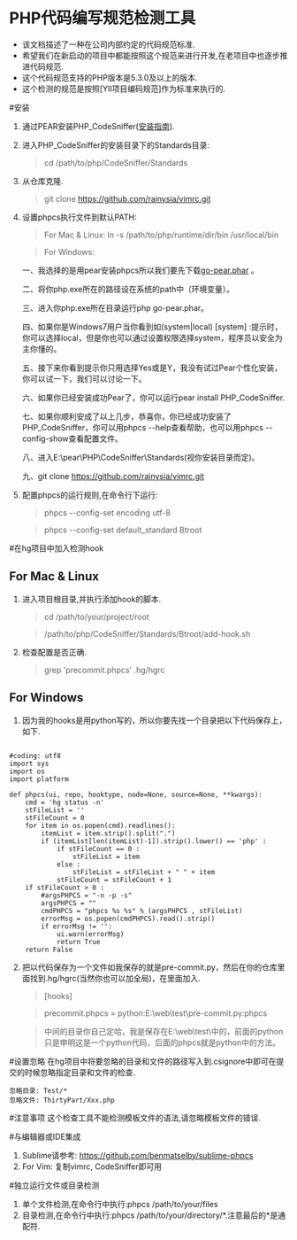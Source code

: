 # PHP代码编写规范检测工具
* 该文档描述了一种在公司内部约定的代码规范标准.
* 希望我们在新启动的项目中都能按照这个规范来进行开发,在老项目中也逐步推进代码规范.
* 这个代码规范支持的PHP版本是5.3.0及以上的版本.
* 这个检测的规范是按照[YII项目编码规范]作为标准来执行的.

#安装
1. 通过PEAR安装PHP_CodeSniffer([安装指南](http://pear.php.net/manual/en/installation.php)).
2. 进入PHP_CodeSniffer的安装目录下的Standards目录:
	> cd /path/to/php/CodeSniffer/Standards
3. 从仓库克隆.
    > git clone https://github.com/rainysia/vimrc.git 
4. 设置phpcs执行文件到默认PATH:

	> For Mac & Linux: ln -s /path/to/php/runtime/dir/bin /usr/local/bin
	
	> For Windows: 

	一、我选择的是用pear安装phpcs所以我们要先下载[go-pear.phar](http://pear.php.net/go-pear.phar) 。
	
	二、将你php.exe所在的路径设在系统的path中（环境变量）。

	三、进入你php.exe所在目录运行php go-pear.phar。

	四、如果你是Windows7用户当你看到如(system|local) [system] :提示时，你可以选择local，但是你也可以通过设置权限选择system，程序员以安全为主你懂的。

	五、接下来你看到提示你只用选择Yes或是Y，我没有试过Pear个性化安装，你可以试一下，我们可以讨论一下。

	六、如果你已经安装成功Pear了，你可以运行pear install PHP_CodeSniffer.

	七、如果你顺利安成了以上几步，恭喜你，你已经成功安装了PHP_CodeSniffer，你可以用phpcs --help查看帮助，也可以用phpcs --config-show查看配置文件。

	八、进入E:\pear\PHP\CodeSniffer\Standards(视你安装目录而定)。

	九、git clone https://github.com/rainysia/vimrc.git

5. 配置phpcs的运行规则,在命令行下运行:

	> phpcs --config-set encoding utf-8
	
	> phpcs --config-set default_standard Btroot
	
#在hg项目中加入检测hook
## For Mac & Linux
1. 进入项目根目录,并执行添加hook的脚本.
	
	> cd /path/to/your/project/root
	
	> /path/to/php/CodeSniffer/Standards/Btroot/add-hook.sh

2. 检查配置是否正确.
	
	> grep 'precommit.phpcs' .hg/hgrc

## For Windows
1. 因为我的hooks是用python写的，所以你要先找一个目录把以下代码保存上，如下.

<pre><code style="python">
#coding: utf8
import sys
import os
import platform

def phpcs(ui, repo, hooktype, node=None, source=None, **kwargs):
    cmd = 'hg status -n'
    stFileList = ''
    stFileCount = 0
    for item in os.popen(cmd).readlines():
        itemList = item.strip().split(".")
        if (itemList[len(itemList)-1]).strip().lower() == 'php' :
            if stFileCount == 0 :
                stFileList = item
            else :
                stFileList = stFileList + " " + item
            stFileCount = stFileCount + 1
    if stFileCount > 0 :
        #argsPHPCS = "-n -p -s"
        argsPHPCS = ""
        cmdPHPCS = "phpcs %s %s" % (argsPHPCS , stFileList)
        errorMsg = os.popen(cmdPHPCS).read().strip()
        if errorMsg != '':
            ui.warn(errorMsg)
            return True        
    return False
</code></pre>

2. 把以代码保存为一个文件如我保存的就是pre-commit.py，然后在你的仓库里面找到.hg/hgrc(当然你也可以加全局)，在里面加入.
	
	> [hooks]

	> precommit.phpcs = python:E:\web\test\pre-commit.py:phpcs 
	
	> 中间的目录你自己定哈，我是保存在E:\web\test\中的，前面的python只是申明这是一个python代码，后面的phpcs就是python中的方法。

#设置忽略
在hg项目中将要忽略的目录和文件的路径写入到.csignore中即可在提交的时候忽略指定目录和文件的检查.

	忽略目录: Test/*
	忽略文件: ThirtyPart/Xxx.php

#注意事项
这个检查工具不能检测模板文件的语法,请忽略模板文件的错误.

#与编辑器或IDE集成
1. Sublime请参考: https://github.com/benmatselby/sublime-phpcs
2. For Vim: 复制vimrc, CodeSniffer即可用

#独立运行文件或目录检测
1. 单个文件检测,在命令行中执行:phpcs /path/to/your/files
2. 目录检测,在命令行中执行:phpcs /path/to/your/directory/\*.注意最后的\*是通配符.
